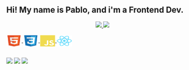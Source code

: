 ## Hi! My name is Pablo, and i'm a Frontend Dev.
<div align="center">
  <a href="https://github.com/PablitoLuquito">
  <img height="175em" src="https://github-readme-stats.vercel.app/api?username=PablitoLuquito&show_icons=true&theme=jolly&include_all_commits=true&count_private=true"/>
  <img height="175em" src="https://github-readme-stats.vercel.app/api/top-langs/?username=PablitoLuquito&layout=compact&langs_count=7&theme=jolly"/>
</div>
<div style="display: inline_block"><br>
  <img align="center" alt="Pablo-HTML" height="30" width="40" src="https://raw.githubusercontent.com/devicons/devicon/master/icons/html5/html5-original.svg">
  <img align="center" alt="Pablo-CSS" height="30" width="40" src="https://raw.githubusercontent.com/devicons/devicon/master/icons/css3/css3-original.svg">
  <img align="center" alt="Pablo-Js" height="30" width="40" src="https://raw.githubusercontent.com/devicons/devicon/master/icons/javascript/javascript-plain.svg">
  <img align="center" alt="Pablo-React" height="30" width="40" src="https://raw.githubusercontent.com/devicons/devicon/master/icons/react/react-original.svg">
</div>
  
  ##
 
<div> 
  <a href="https://www.instagram.com/pablitoluquito/" target="_blank"><img src="https://img.shields.io/badge/-Instagram-%23E4405F?style=for-the-badge&logo=instagram&logoColor=white" target="_blank"></a>
  <a href="https://www.linkedin.com/in/pablitoluquito/" target="_blank"><img src="https://img.shields.io/badge/-LinkedIn-%230077B5?style=for-the-badge&logo=linkedin&logoColor=white" target="_blank"></a> 
    <a href = "mailto:pablitoluquito@gmail.com"><img src="https://img.shields.io/badge/-Gmail-%23333?style=for-the-badge&logo=gmail&logoColor=white&color=dd0000" target="_blank"></a>
  
</div>
